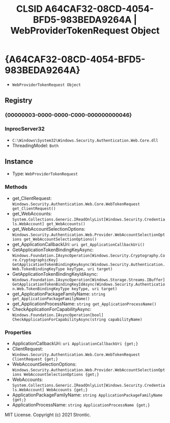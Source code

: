 ﻿---
title: "CLSID A64CAF32-08CD-4054-BFD5-983BEDA9264A | WebProviderTokenRequest Object"
excerpt: What is COM-Object CLSID A64CAF32-08CD-4054-BFD5-983BEDA9264A?
---

# {A64CAF32-08CD-4054-BFD5-983BEDA9264A}

* `WebProviderTokenRequest Object`

## Registry


### {00000003-0000-0000-C000-000000000046}


### InprocServer32

* `C:\Windows\System32\Windows.Security.Authentication.Web.Core.dll`
* ThreadingModel: `Both`

## Instance

* Type: `WebProviderTokenRequest`

### Methods

* get_ClientRequest: `Windows.Security.Authentication.Web.Core.WebTokenRequest get_ClientRequest()`
* get_WebAccounts: `System.Collections.Generic.IReadOnlyList[Windows.Security.Credentials.WebAccount] get_WebAccounts()`
* get_WebAccountSelectionOptions: `Windows.Security.Authentication.Web.Provider.WebAccountSelectionOptions get_WebAccountSelectionOptions()`
* get_ApplicationCallbackUri: `uri get_ApplicationCallbackUri()`
* GetApplicationTokenBindingKeyAsync: `Windows.Foundation.IAsyncOperation[Windows.Security.Cryptography.Core.CryptographicKey] GetApplicationTokenBindingKeyAsync(Windows.Security.Authentication.Web.TokenBindingKeyType keyType, uri target)`
* GetApplicationTokenBindingKeyIdAsync: `Windows.Foundation.IAsyncOperation[Windows.Storage.Streams.IBuffer] GetApplicationTokenBindingKeyIdAsync(Windows.Security.Authentication.Web.TokenBindingKeyType keyType, uri target)`
* get_ApplicationPackageFamilyName: `string get_ApplicationPackageFamilyName()`
* get_ApplicationProcessName: `string get_ApplicationProcessName()`
* CheckApplicationForCapabilityAsync: `Windows.Foundation.IAsyncOperation[bool] CheckApplicationForCapabilityAsync(string capabilityName)`

### Properties

* ApplicationCallbackUri: `uri ApplicationCallbackUri {get;}`
* ClientRequest: `Windows.Security.Authentication.Web.Core.WebTokenRequest ClientRequest {get;}`
* WebAccountSelectionOptions: `Windows.Security.Authentication.Web.Provider.WebAccountSelectionOptions WebAccountSelectionOptions {get;}`
* WebAccounts: `System.Collections.Generic.IReadOnlyList[Windows.Security.Credentials.WebAccount] WebAccounts {get;}`
* ApplicationPackageFamilyName: `string ApplicationPackageFamilyName {get;}`
* ApplicationProcessName: `string ApplicationProcessName {get;}`

MIT License. Copyright (c) 2021 Strontic.


